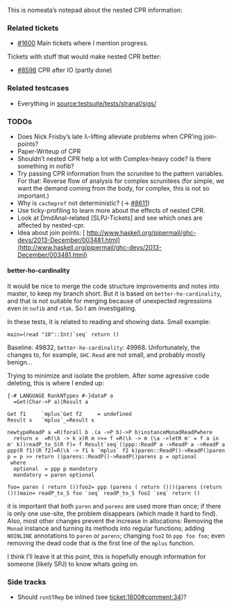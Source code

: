 
This is nomeata’s notepad about the nested CPR information:

### Related tickets

- [\#1600](https://gitlab.haskell.org//ghc/ghc/issues/1600) Main tickets where I mention progress.


Tickets with stuff that would make nested CPR better:

- [\#8598](https://gitlab.haskell.org//ghc/ghc/issues/8598) CPR after IO (partly done)

### Related testcases

- Everything in [source:testsuite/tests/stranal/sigs/](/trac/ghc/browser/testsuite/tests/stranal/sigs)

### TODOs

- Does Nick Frisby’s late λ-lifting alleviate problems when CPR’ing join-points?
- Paper-Writeup of CPR
- Shouldn’t nested CPR help a lot with Complex-heavy code? Is there something in nofib?
- Try passing CPR information from the scrunitee to the pattern variables. For that: Reverse flow of analysis for complex scrunitees (for simple, we want the demand coming from the body, for complex, this is not so important.)
- Why is `cacheprof` not deterministic? (→ [\#8611](https://gitlab.haskell.org//ghc/ghc/issues/8611))
- Use ticky-profiling to learn more about the effects of nested CPR.
- Look at DmdAnal-related \[SLPJ-Tickets\] and see which ones are affected by nested-cpr.
- Idea about join points: [ http://www.haskell.org/pipermail/ghc-devs/2013-December/003481.html](http://www.haskell.org/pipermail/ghc-devs/2013-December/003481.html)

#### better-ho-cardinality


It would be nice to merge the code structure improvements and notes into master, to keep my branch short. But it is based on `better-ho-cardinality`, and that is not suitable for merging because of unexpected regressions even in `nofib` and `rtak`. So I am investigating.


In these tests, it is related to reading and showing data. Small example:

```
main=(read "10"::Int)`seq` return ()
```


Baseline: 49832, `better-ho-cardinality`: 49968. Unfortunately, the changes to, for example, `GHC.Read` are not small, and probably mostly benign...


Trying to minimize and isolate the problem. After some agressive code deleting, this is where I ended up:

```
{-# LANGUAGE RankNTypes #-}dataP a
  =Get(Char->P a)|Result a

Get f1     `mplus`Get f2     = undefined
Result x   `mplus`_=Result x

newtypeReadP a =R(forall b .(a ->P b)->P b)instanceMonadReadPwhere
  return x  =R(\k -> k x)R m >>= f =R(\k -> m (\a ->letR m' = f a in m' k))readP_to_S(R f)= f Result`seq`()ppp::ReadP a ->ReadP a ->ReadP a
ppp(R f1)(R f2)=R(\k -> f1 k `mplus` f2 k)paren::ReadP()->ReadP()paren p = p >> return ()parens::ReadP()->ReadP()parens p = optional
 where
  optional  = ppp p mandatory
  mandatory = paren optional

foo= paren ( return ())foo2= ppp (parens ( return ()))(parens (return ()))main= readP_to_S foo `seq` readP_to_S foo2 `seq` return ()
```


it is important that both `paren` and `parens` are used more than once; if there is only one use-site, the problem disappears (which made it hard to find). Also, most other changes prevent the increase in allocations: Removing the `Monad` instance and turning its methods into regular functions; adding `NOINLINE` annotations to `paren` or `parens`; changing `foo2` to `ppp foo foo`; even removing the dead code that is the first line of the `mplus` function.


I think I’ll leave it at this point, this is hopefully enough information for someone (likely SPJ) to know whats going on.

### Side tracks

- Should `runSTRep` be inlined (see [ticket:1600\#comment:34](https://gitlab.haskell.org//ghc/ghc/issues/1600))?

